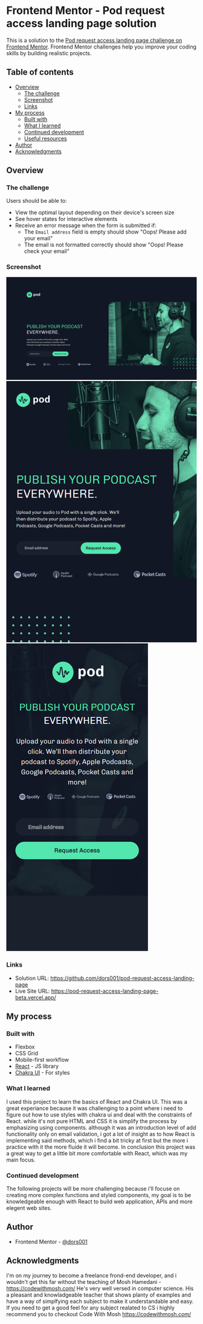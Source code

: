 # Frontend Mentor - Pod request access landing page solution

This is a solution to the [Pod request access landing page challenge on Frontend Mentor](https://www.frontendmentor.io/challenges/pod-request-access-landing-page-eyTmdkLSG). Frontend Mentor challenges help you improve your coding skills by building realistic projects.

## Table of contents

- [Overview](#overview)
  - [The challenge](#the-challenge)
  - [Screenshot](#screenshot)
  - [Links](#links)
- [My process](#my-process)
  - [Built with](#built-with)
  - [What I learned](#what-i-learned)
  - [Continued development](#continued-development)
  - [Useful resources](#useful-resources)
- [Author](#author)
- [Acknowledgments](#acknowledgments)

## Overview

### The challenge

Users should be able to:

- View the optimal layout depending on their device's screen size
- See hover states for interactive elements
- Receive an error message when the form is submitted if:
  - The `Email address` field is empty should show "Oops! Please add your email"
  - The email is not formatted correctly should show "Oops! Please check your email"

### Screenshot

![](./screencapture-desktop.png)
![](./screencapture-tablet.png)
![](./screencapture-mobile.png)

### Links

- Solution URL: https://github.com/dors001/pod-request-access-landing-page
- Live Site URL: https://pod-request-access-landing-page-beta.vercel.app/

## My process

### Built with

- Flexbox
- CSS Grid
- Mobile-first workflow
- [React](https://reactjs.org/) - JS library
- [Chakra UI](https://chakra-ui.com/) - For styles

### What I learned

I used this project to learn the basics of React and Chakra UI.
This was a great experiance because it was challenging to a point where i need to figure out how to use styles with chakra ui and deal with the constraints of React.
while it's not pure HTML and CSS it is simplify the process by emphasizing using components.
although it was an introduction level of add functionality only on email validation, i got a lot of insight as to how React is implementing said methods, which i find a bit tricky at first but the more i practice with it the more fluide it will become.
In conclusion this project was a great way to get a little bit more comfortable with React, which was my main focus.

### Continued development

The following projects will be more challenging because i'll focuse on creating more complex functions and styled components, my goal is to be knowledgeable enough with React to build web application, APIs and more elegent web sites.

## Author

- Frontend Mentor - [@dors001](https://www.frontendmentor.io/profile/dors001)

## Acknowledgments

I'm on my journey to become a freelance frond-end developer, and i wouldn't get this far without the teaching of Mosh Hamedani - https://codewithmosh.com/
He's very well versed in computer science. His a pleasant and knowladgeable teacher that shows planty of examples and have a way of simplfying each subject to make it understandable and easy.
If you need to get a good feel for any subject realated to CS i highly recommend you to checkout Code With Mosh https://codewithmosh.com/
